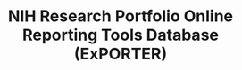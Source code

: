 ---
layout: default
cost: None
description: ExPORTER is an open data dump of the National Institute of Health RePORTER
  database, which tracks administrative data on NIH funded projects. ExPORTER provides
  bulk administrative data found in RePORTER to the public for detailed analyses or
  to load into their own data systems. Generally, files for downloading are provided
  in CSV formats.
documentation: https://report.nih.gov/faqs
last_edit: Mon, 19 Jun 2023 17:03:52 GMT
location: https://reporter.nih.gov/exporter
open_access: 'TRUE'
shortname: exporter
tags:
- scholarly
- public funding
- USA
- health
- health policy
timeframe: 1970-2022
title: NIH Research Portfolio Online Reporting Tools Database (ExPORTER)
uuid: 238115c4-c92a-4984-ada6-0e16cce996de
versioning: 'FALSE'
---
